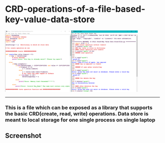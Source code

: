 # CRD-operations-of-a-file-based-key-value-data-store

<img  height= 200 src="https://github.com/Ayush32/CRD-KeyValueStore/blob/master/githubImages/Capture.PNG" />

---
### This is a file which can be exposed as a library that supports the basic CRD(create, read, write) operations. Data store is meant to local storage for one single process on single laptop

## Screenshot
